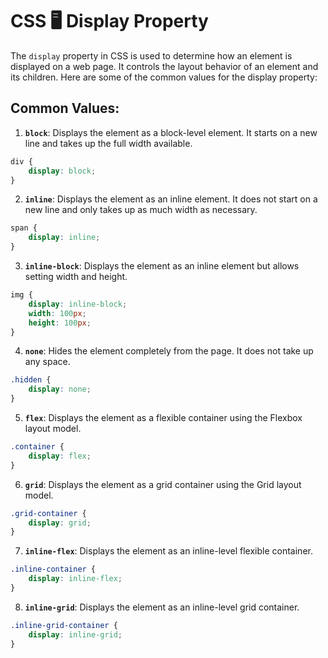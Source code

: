 # CSS 🖥️ Display Property
The `display` property in CSS is used to determine how an element is displayed on a web page. It controls the layout behavior of an element and its children. Here are some of the common values for the display property:

## Common Values:
1. **`block`**: Displays the element as a block-level element. It starts on a new line and takes up the full width available.
```css
div {
    display: block;
}
```

2. **`inline`**: Displays the element as an inline element. It does not start on a new line and only takes up as much width as necessary.
```css
span {
    display: inline;
}
```

3. **`inline-block`**: Displays the element as an inline element but allows setting width and height.
```css
img {
    display: inline-block;
    width: 100px;
    height: 100px;
}
```

4. **`none`**: Hides the element completely from the page. It does not take up any space.
```css
.hidden {
    display: none;
}
```

5. **`flex`**: Displays the element as a flexible container using the Flexbox layout model.
```css
.container {
    display: flex;
}
```

6. **`grid`**: Displays the element as a grid container using the Grid layout model.
```css
.grid-container {
    display: grid;
}
```

7. **`inline-flex`**: Displays the element as an inline-level flexible container.
```css
.inline-container {
    display: inline-flex;
}
```

8. **`inline-grid`**: Displays the element as an inline-level grid container.
```css
.inline-grid-container {
    display: inline-grid;
}
```
